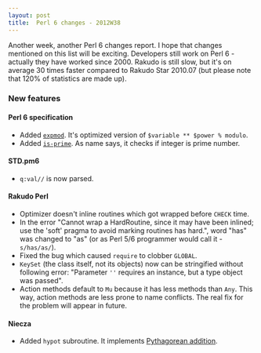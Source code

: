```yaml
---
layout: post
title:  Perl 6 changes - 2012W38
---
```

Another week, another Perl 6 changes report. I hope that changes
mentioned on this list will be exciting. Developers still work on
Perl 6 - actually they have worked since 2000. Rakudo is still slow,
but it's on average 30 times faster compared to Rakudo Star 2010.07
(but please note that 120% of statistics are made up).

### New features
#### Perl 6 specification
* Added [`expmod`][expmod]. It's optimized version of
  `$variable ** $power % modulo`.
* Added [`is-prime`][is-prime]. As name says, it checks if integer is
  prime number.

#### STD.pm6
* `q:val//` is now parsed.

#### Rakudo Perl
* Optimizer doesn't inline routines which got wrapped before `CHECK`
  time.
* In the error "Cannot wrap a HardRoutine, since it may have been
  inlined; use the 'soft' pragma to avoid marking routines has hard.",
  word "has" was changed to "as" (or as Perl 5/6 programmer would call
  it - `s/has/as/`).
* Fixed the bug which caused `require` to clobber `GLOBAL`.
* `KeySet` (the class itself, not its objects) now can be stringified
  without following error: "Parameter `''` requires an instance, but a
  type object was passed".
* Action methods default to `Mu` because it has less methods than
  `Any`. This way, action methods are less prone to name conflicts.
  The real fix for the problem will appear in future.

#### Niecza
* Added `hypot` subroutine. It implements [Pythagorean addition].

[Pythagorean addition]: https://en.wikipedia.org/wiki/Pythagorean_addition "Wikipedia: Pythagorean addition"
[expmod]: http://doc.perl6.org/type/Int#expmod "Perl 6: The documentation for Int.expmod"
[is-prime]: http://doc.perl6.org/type/Int#is-prime "Perl 6: The documentation for Int.is-prime"

